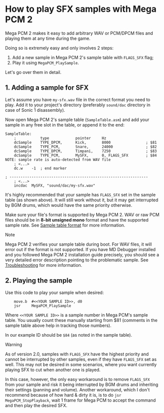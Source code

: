 
# How to play SFX samples with Mega PCM 2

Mega PCM 2 makes it easy to add arbitrary WAV or PCM/DPCM files and playing them at any time during the game.

Doing so is extremely easy and only involves 2 steps:

1. Add a new sample in Mega PCM 2's sample table with `FLAGS_SFX` flag;
2. Play it using `MegaPCM_PlaySample`.

Let's go over them in detail.

## 1. Adding a sample for SFX

Let's assume you have `my-sfx.wav` file in the correct format you need to play. Add it to your project's directory (preferably `sound/dac` directory in case of Sonic 1 disassembly).

Now open Mega PCM 2's sample table (`SampleTable.asm`) and add your sample in any free slot in the table, or append it to the end:

```m68k
SampleTable:
    ;           type            pointer     Hz
    dcSample    TYPE_DPCM,      Kick,       8000                ; $81
    dcSample    TYPE_PCM,       Snare,      24000               ; $82
    dcSample    TYPE_DPCM,      Timpani,    7250                ; $83
    dcSample    TYPE_PCM,       MySFX,      0, FLAGS_SFX        ; $84  NOTE: sample rate is auto-detected from WAV file
    ; <...>
    dc.w    -1  ; end marker

; ---------------------------------------------------------------
    ; <...>
    incdac  MySFX, "sound/dac/my-sfx.wav"
```

It's highly recommended that your sample has `FLAGS_SFX` set in the sample table (as shown above). It will still work without it, but it may get interrupted by BGM drums, which would have the same priority otherwise.

Make sure your file's format is supported by Mega PCM 2. WAV or raw PCM files should be in **8-bit unsigned mono** format and have the supported sample rate. See [Sample table format](../Sample_table_format.md) for more information.

> [!NOTE]
>
> Mega PCM 2 verifies your sample table during boot. For WAV files, it will error out if the format is not supported. If you have MD Debugger installed and you followed Mega PCM 2 installation guide precisely, you should see a very detailed error description pointing to the problematic sample. See [Troubleshooting](../Troubleshooting.md) for more information.

## 2. Playing the sample

Use this code to play your sample when desired:

```m68k
    move.b  #<<YOUR SAMPLE ID>>, d0
    jsr     MegaPCM_PlaySample
```

Where `<<YOUR SAMPLE ID>>` is a sample number in Mega PCM's sample table. You usually count these manually starting from $81 (comments in the sample table above help in tracking those numbers).

In our example ID should be `$84` (as noted in the sample table).


> [!WARNING]
>
> As of version 2.0, samples with `FLAGS_SFX` have the highest priority and cannot be interrupted by other samples, even if they have `FLAGS_SFX` set as well. This may not be desired in some scenarios, where you want currently playing SFX to cut when another one is played.
>
> In this case, however, the only easy workaround is to remove `FLAGS_SFX` from your sample and risk it being interrupted by BGM drums and inheriting their settings (panning and volume). Another workaround, which I don't recommend because of how hard & dirty it is, is to do `jsr MegaPCM_StopPlayback`, wait 1 frame for Mega PCM to accept the command and then play the desired SFX.

